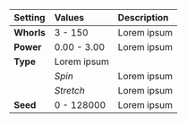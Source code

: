 | Setting    | Values      | Description |
| :--------- | :---------- | :---------- |
| **Whorls** | 3 - 150     | Lorem ipsum |
| **Power**  | 0.00 - 3.00 | Lorem ipsum |
| **Type**   | Lorem ipsum |
|            | *Spin*      | Lorem ipsum |
|            | *Stretch*   | Lorem ipsum |
| **Seed**   | 0 - 128000  | Lorem ipsum |
